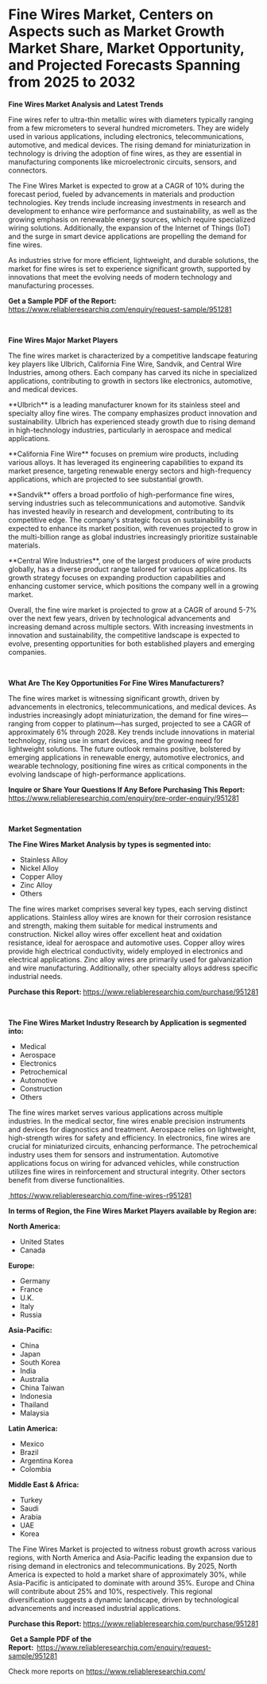 <p><h1>Fine Wires Market, Centers on Aspects such as Market Growth Market Share, Market Opportunity, and Projected Forecasts Spanning from 2025 to 2032</h1></p><p><strong>Fine Wires Market Analysis and Latest Trends</strong></p>
<p><p>Fine wires refer to ultra-thin metallic wires with diameters typically ranging from a few micrometers to several hundred micrometers. They are widely used in various applications, including electronics, telecommunications, automotive, and medical devices. The rising demand for miniaturization in technology is driving the adoption of fine wires, as they are essential in manufacturing components like microelectronic circuits, sensors, and connectors. </p><p>The Fine Wires Market is expected to grow at a CAGR of 10% during the forecast period, fueled by advancements in materials and production technologies. Key trends include increasing investments in research and development to enhance wire performance and sustainability, as well as the growing emphasis on renewable energy sources, which require specialized wiring solutions. Additionally, the expansion of the Internet of Things (IoT) and the surge in smart device applications are propelling the demand for fine wires. </p><p>As industries strive for more efficient, lightweight, and durable solutions, the market for fine wires is set to experience significant growth, supported by innovations that meet the evolving needs of modern technology and manufacturing processes.</p></p>
<p><strong>Get a Sample PDF of the Report:&nbsp;</strong> <a href="https://www.reliableresearchiq.com/enquiry/request-sample/951281?utm_campaign=2252&utm_medium=2&utm_source=Github&utm_content=ia&utm_term=30012025&utm_id=fine-wires">https://www.reliableresearchiq.com/enquiry/request-sample/951281</a></p>
<p>&nbsp;</p>
<p><strong>Fine Wires Major Market Players</strong></p>
<p><p>The fine wires market is characterized by a competitive landscape featuring key players like Ulbrich, California Fine Wire, Sandvik, and Central Wire Industries, among others. Each company has carved its niche in specialized applications, contributing to growth in sectors like electronics, automotive, and medical devices.</p><p>**Ulbrich** is a leading manufacturer known for its stainless steel and specialty alloy fine wires. The company emphasizes product innovation and sustainability. Ulbrich has experienced steady growth due to rising demand in high-technology industries, particularly in aerospace and medical applications.</p><p>**California Fine Wire** focuses on premium wire products, including various alloys. It has leveraged its engineering capabilities to expand its market presence, targeting renewable energy sectors and high-frequency applications, which are projected to see substantial growth.</p><p>**Sandvik** offers a broad portfolio of high-performance fine wires, serving industries such as telecommunications and automotive. Sandvik has invested heavily in research and development, contributing to its competitive edge. The company's strategic focus on sustainability is expected to enhance its market position, with revenues projected to grow in the multi-billion range as global industries increasingly prioritize sustainable materials.</p><p>**Central Wire Industries**, one of the largest producers of wire products globally, has a diverse product range tailored for various applications. Its growth strategy focuses on expanding production capabilities and enhancing customer service, which positions the company well in a growing market.</p><p>Overall, the fine wire market is projected to grow at a CAGR of around 5-7% over the next few years, driven by technological advancements and increasing demand across multiple sectors. With increasing investments in innovation and sustainability, the competitive landscape is expected to evolve, presenting opportunities for both established players and emerging companies.</p></p>
<p>&nbsp;</p>
<p><strong>What Are The Key Opportunities For Fine Wires Manufacturers?</strong></p>
<p><p>The fine wires market is witnessing significant growth, driven by advancements in electronics, telecommunications, and medical devices. As industries increasingly adopt miniaturization, the demand for fine wires—ranging from copper to platinum—has surged, projected to see a CAGR of approximately 6% through 2028. Key trends include innovations in material technology, rising use in smart devices, and the growing need for lightweight solutions. The future outlook remains positive, bolstered by emerging applications in renewable energy, automotive electronics, and wearable technology, positioning fine wires as critical components in the evolving landscape of high-performance applications.</p></p>
<p><strong>Inquire or Share Your Questions If Any Before Purchasing This Report:</strong> <a href="https://www.reliableresearchiq.com/enquiry/pre-order-enquiry/951281?utm_campaign=2252&utm_medium=2&utm_source=Github&utm_content=ia&utm_term=30012025&utm_id=fine-wires">https://www.reliableresearchiq.com/enquiry/pre-order-enquiry/951281</a></p>
<p>&nbsp;</p>
<p><strong>Market Segmentation</strong></p>
<p><strong>The Fine Wires Market Analysis by types is segmented into:</strong></p>
<p><ul><li>Stainless Alloy</li><li>Nickel Alloy</li><li>Copper Alloy</li><li>Zinc Alloy</li><li>Others</li></ul></p>
<p><p>The fine wires market comprises several key types, each serving distinct applications. Stainless alloy wires are known for their corrosion resistance and strength, making them suitable for medical instruments and construction. Nickel alloy wires offer excellent heat and oxidation resistance, ideal for aerospace and automotive uses. Copper alloy wires provide high electrical conductivity, widely employed in electronics and electrical applications. Zinc alloy wires are primarily used for galvanization and wire manufacturing. Additionally, other specialty alloys address specific industrial needs.</p></p>
<p><strong>Purchase this Report:&nbsp;</strong><a href="https://www.reliableresearchiq.com/purchase/951281?utm_campaign=2252&utm_medium=2&utm_source=Github&utm_content=ia&utm_term=30012025&utm_id=fine-wires">https://www.reliableresearchiq.com/purchase/951281</a></p>
<p>&nbsp;</p>
<p><strong>The Fine Wires Market Industry Research by Application is segmented into:</strong></p>
<p><ul><li>Medical</li><li>Aerospace</li><li>Electronics</li><li>Petrochemical</li><li>Automotive</li><li>Construction</li><li>Others</li></ul></p>
<p><p>The fine wires market serves various applications across multiple industries. In the medical sector, fine wires enable precision instruments and devices for diagnostics and treatment. Aerospace relies on lightweight, high-strength wires for safety and efficiency. In electronics, fine wires are crucial for miniaturized circuits, enhancing performance. The petrochemical industry uses them for sensors and instrumentation. Automotive applications focus on wiring for advanced vehicles, while construction utilizes fine wires in reinforcement and structural integrity. Other sectors benefit from diverse functionalities.</p></p>
<p><a href="https://www.reliableresearchiq.com/fine-wires-r951281?utm_campaign=2252&utm_medium=2&utm_source=Github&utm_content=ia&utm_term=30012025&utm_id=fine-wires">&nbsp;https://www.reliableresearchiq.com/fine-wires-r951281</a></p>
<p><strong>In terms of Region, the Fine Wires Market Players available by Region are:</strong></p>
<p>
    <p> <strong> North America: </strong>
        <ul>
            <li>United States</li>
            <li>Canada</li>
        </ul>
        </p> 
    <p> <strong> Europe: </strong>
        <ul>
            <li>Germany</li>
            <li>France</li>
            <li>U.K.</li>
            <li>Italy</li>
            <li>Russia</li>
        </ul>
        </p> 
    <p> <strong> Asia-Pacific: </strong>
        <ul>
            <li>China</li>
            <li>Japan</li>
            <li>South Korea</li>
            <li>India</li>
            <li>Australia</li>
            <li>China Taiwan</li>
            <li>Indonesia</li>
            <li>Thailand</li>
            <li>Malaysia</li>
        </ul>
        </p> 
    <p> <strong> Latin America: </strong>
        <ul>
            <li>Mexico</li>
            <li>Brazil</li>
            <li>Argentina Korea</li>
            <li>Colombia</li>
        </ul>
        </p> 
    <p> <strong> Middle East & Africa: </strong>
        <ul>
            <li>Turkey</li>
            <li>Saudi</li>
            <li>Arabia</li>
            <li>UAE</li>
            <li>Korea</li>
        </ul>
    </p>
    </p>
<p><p>The Fine Wires Market is projected to witness robust growth across various regions, with North America and Asia-Pacific leading the expansion due to rising demand in electronics and telecommunications. By 2025, North America is expected to hold a market share of approximately 30%, while Asia-Pacific is anticipated to dominate with around 35%. Europe and China will contribute about 25% and 10%, respectively. This regional diversification suggests a dynamic landscape, driven by technological advancements and increased industrial applications.</p></p>
<p><strong>Purchase this Report: </strong><a href="https://www.reliableresearchiq.com/purchase/951281?utm_campaign=2252&utm_medium=2&utm_source=Github&utm_content=ia&utm_term=30012025&utm_id=fine-wires">https://www.reliableresearchiq.com/purchase/951281</a></p>
<p>&nbsp;<strong>Get a Sample PDF of the Report:&nbsp;&nbsp;</strong><a href="https://www.reliableresearchiq.com/enquiry/request-sample/951281?utm_campaign=2252&utm_medium=2&utm_source=Github&utm_content=ia&utm_term=30012025&utm_id=fine-wires">https://www.reliableresearchiq.com/enquiry/request-sample/951281</a></p>
<p><strong></strong></p>
<p>Check more reports on <a href="https://www.reliableresearchiq.com/?utm_campaign=2252&utm_medium=2&utm_source=Github&utm_content=ia&utm_term=30012025&utm_id=fine-wires">https://www.reliableresearchiq.com/</a></p>